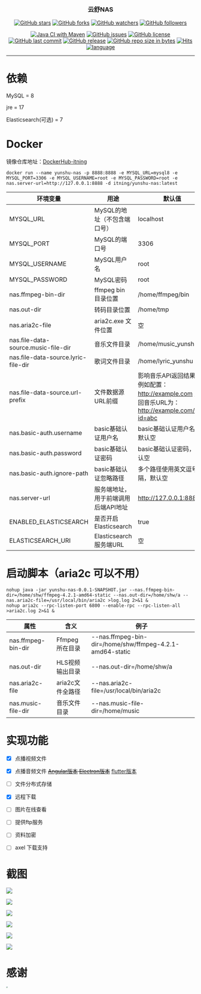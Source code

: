 <h3 align="center">云舒NAS</h3>
<div align="center">

[![GitHub stars](https://img.shields.io/github/stars/itning/yunshu-nas.svg?style=social&label=Stars)](https://github.com/itning/yunshu-nas/stargazers)
[![GitHub forks](https://img.shields.io/github/forks/itning/yunshu-nas.svg?style=social&label=Fork)](https://github.com/itning/yunshu-nas/network/members)
[![GitHub watchers](https://img.shields.io/github/watchers/itning/yunshu-nas.svg?style=social&label=Watch)](https://github.com/itning/yunshu-nas/watchers)
[![GitHub followers](https://img.shields.io/github/followers/itning.svg?style=social&label=Follow)](https://github.com/itning?tab=followers)


</div>

<div align="center">

[![Java CI with Maven](https://github.com/itning/yunshu-nas/actions/workflows/maven.yml/badge.svg)](https://github.com/itning/yunshu-nas/actions/workflows/maven.yml)
[![GitHub issues](https://img.shields.io/github/issues/itning/yunshu-nas.svg)](https://github.com/itning/yunshu-nas/issues)
[![GitHub license](https://img.shields.io/github/license/itning/yunshu-nas.svg)](https://github.com/itning/yunshu-nas/blob/master/LICENSE)
[![GitHub last commit](https://img.shields.io/github/last-commit/itning/yunshu-nas.svg)](https://github.com/itning/yunshu-nas/commits)
[![GitHub release](https://img.shields.io/github/release/itning/yunshu-nas.svg)](https://github.com/itning/yunshu-nas/releases)
[![GitHub repo size in bytes](https://img.shields.io/github/repo-size/itning/yunshu-nas.svg)](https://github.com/itning/yunshu-nas)
[![Hits](https://hitcount.itning.top?u=itning&r=yunshu-nas)](https://github.com/itning/hit-count)
[![language](https://img.shields.io/badge/language-JAVA-green.svg)](https://github.com/itning/yunshu-nas)

</div>

---

# 依赖

MySQL = 8

jre = 17

Elasticsearch(可选) = 7

# Docker

镜像仓库地址：[DockerHub-itning](https://hub.docker.com/r/itning/yunshu-nas/tags?page=1&ordering=last_updated)

```shell script
docker run --name yunshu-nas -p 8888:8888 -e MYSQL_URL=mysql8 -e MYSQL_PORT=3306 -e MYSQL_USERNAME=root -e MYSQL_PASSWORD=root -e nas.server-url=http://127.0.0.1:8888 -d itning/yunshu-nas:latest
```

| 环境变量                                | 用途                  | 默认值                                                                          |
|-------------------------------------|---------------------|------------------------------------------------------------------------------|
| MYSQL_URL                           | MySQL的地址（不包含端口号）    | localhost                                                                    |
| MYSQL_PORT                          | MySQL的端口号           | 3306                                                                         |
| MYSQL_USERNAME                      | MySQL用户名            | root                                                                         |
| MYSQL_PASSWORD                      | MySQL密码             | root                                                                         |
| nas.ffmpeg-bin-dir                  | ffmpeg bin 目录位置     | /home/ffmpeg/bin                                                             |
| nas.out-dir                         | 转码目录位置              | /home/tmp                                                                    |
| nas.aria2c-file                     | aria2c.exe 文件位置     | 空                                                                            |
| nas.file-data-source.music-file-dir | 音乐文件目录              | /home/music_yunshu                                                           |
| nas.file-data-source.lyric-file-dir | 歌词文件目录              | /home/lyric_yunshu                                                           |
| nas.file-data-source.url-prefix     | 文件数据源URL前缀          | 影响音乐API返回结果，例如配置：http://example.com 则返回音乐URL为：http://example.com/file?id=abc |
| nas.basic-auth.username             | basic基础认证用户名        | basic基础认证用户名，默认空                                                             |
| nas.basic-auth.password             | basic基础认证密码         | basic基础认证密码，默认空                                                              |
| nas.basic-auth.ignore-path          | basic基础认证忽略路径       | 多个路径使用英文逗号分隔，默认空                                                             |
| nas.server-url                      | 服务端地址，用于前端调用后端API地址 | http://127.0.0.1:8888                                                        |
| ENABLED_ELASTICSEARCH               | 是否开启Elasticsearch   | true                                                                         |
| ELASTICSEARCH_URI                   | Elasticsearch服务端URL | 空                                                                            |

# 启动脚本（aria2c 可以不用）

```shell script
nohup java -jar yunshu-nas-0.0.1-SNAPSHOT.jar --nas.ffmpeg-bin-dir=/home/shw/ffmpeg-4.2.1-amd64-static --nas.out-dir=/home/shw/a --nas.aria2c-file=/usr/local/bin/aria2c >log.log 2>&1 &
nohup aria2c --rpc-listen-port 6800 --enable-rpc --rpc-listen-all >aria2c.log 2>&1 &
```
| 属性               | 含义             | 例子                                                     |
| ------------------ | ---------------- | -------------------------------------------------------- |
| nas.ffmpeg-bin-dir | Ffmpeg 所在目录  | --nas.ffmpeg-bin-dir=/home/shw/ffmpeg-4.2.1-amd64-static |
| nas.out-dir        | HLS视频输出目录  | --nas.out-dir=/home/shw/a                                |
| nas.aria2c-file    | aria2c文件全路径 | --nas.aria2c-file=/usr/local/bin/aria2c                  |
| nas.music-file-dir | 音乐文件目录 | --nas.music-file-dir=/home/music           |

# 实现功能
- [X] 点播视频文件

- [X] 点播音频文件 ~~[Angular版本](https://github.com/itning/YunShuMusicClient) [Electron版本](https://github.com/itning/YunShuMusicClientElectron)~~ [flutter版本](https://github.com/itning/yunshu_music)

- [ ] 文件分布式存储

- [X] 远程下载

- [ ] 图片在线查看

- [ ] 提供ftp服务

- [ ] 资料加密

- [ ] axel 下载支持

# 截图

![](https://raw.githubusercontent.com/itning/yunshu-nas/master/pic/a.png)

![](https://raw.githubusercontent.com/itning/yunshu-nas/master/pic/b.png)

![](https://raw.githubusercontent.com/itning/yunshu-nas/master/pic/c.png)

![](https://raw.githubusercontent.com/itning/yunshu-nas/master/pic/d.png)

![](https://raw.githubusercontent.com/itning/yunshu-nas/master/pic/e.png)

![](https://raw.githubusercontent.com/itning/yunshu-nas/master/pic/f.png)

# 感谢

<img src="https://raw.githubusercontent.com/itning/yunshu-nas/master/pic/jetbrains.png" style="zoom: 25%;" />
